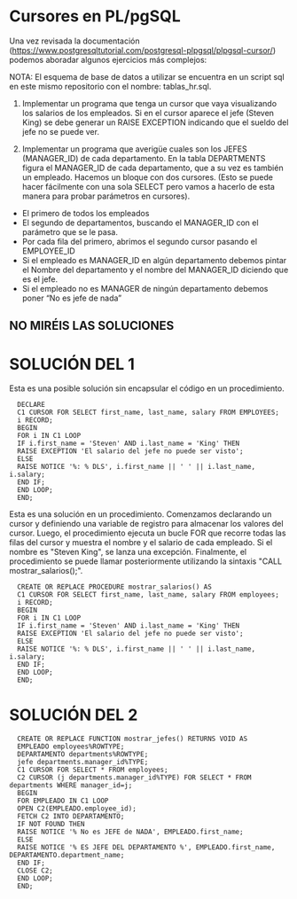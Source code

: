 # Cursores en PL/pgSQL

Una vez revisada la documentación (https://www.postgresqltutorial.com/postgresql-plpgsql/plpgsql-cursor/) podemos aboradar algunos ejercicios más complejos:

NOTA: El esquema de base de datos a utilizar se encuentra en un script sql en este mismo repositorio con el nombre: tablas_hr.sql.

1. Implementar un programa que tenga un cursor que vaya visualizando los salarios de los empleados. Si en el cursor aparece el jefe (Steven King) se debe generar un RAISE EXCEPTION indicando que el sueldo del jefe no se puede ver.

2. Implementar un programa  que averigüe cuales son los JEFES (MANAGER_ID) de cada departamento. En la tabla DEPARTMENTS figura el MANAGER_ID de cada
departamento, que a su vez es también un empleado. Hacemos un bloque con dos cursores. (Esto se puede hacer fácilmente con una sola SELECT pero vamos
a hacerlo de esta manera para probar parámetros en cursores). 

* El primero de todos los empleados
* El segundo de departamentos, buscando el MANAGER_ID con el parámetro que se le pasa.
* Por cada fila del primero, abrimos el segundo cursor pasando el EMPLOYEE_ID
* Si el empleado es MANAGER_ID en algún departamento debemos pintar el Nombre del departamento y el nombre del MANAGER_ID diciendo que es el jefe.
* Si el empleado no es MANAGER de ningún departamento debemos poner “No es jefe de nada”

## NO MIRÉIS LAS SOLUCIONES

# SOLUCIÓN DEL 1

Esta es una posible solución sin encapsular el código en un procedimiento.

      DECLARE
      C1 CURSOR FOR SELECT first_name, last_name, salary FROM EMPLOYEES;
      i RECORD;
      BEGIN
      FOR i IN C1 LOOP
      IF i.first_name = 'Steven' AND i.last_name = 'King' THEN
      RAISE EXCEPTION 'El salario del jefe no puede ser visto';
      ELSE
      RAISE NOTICE '%: % DLS', i.first_name || ' ' || i.last_name, i.salary;
      END IF;
      END LOOP;
      END;

Esta es una solución en un procedimiento. Comenzamos declarando un cursor y definiendo una variable de registro para almacenar los valores del cursor. Luego, el procedimiento ejecuta un bucle FOR que recorre todas las filas del cursor y muestra el nombre y el salario de cada empleado. Si el nombre es "Steven King", se lanza una excepción. Finalmente, el procedimiento se puede llamar posteriormente utilizando la sintaxis "CALL mostrar_salarios();".

      CREATE OR REPLACE PROCEDURE mostrar_salarios() AS
      C1 CURSOR FOR SELECT first_name, last_name, salary FROM employees;
      i RECORD;
      BEGIN
      FOR i IN C1 LOOP
      IF i.first_name = 'Steven' AND i.last_name = 'King' THEN
      RAISE EXCEPTION 'El salario del jefe no puede ser visto';
      ELSE
      RAISE NOTICE '%: % DLS', i.first_name || ' ' || i.last_name, i.salary;
      END IF;
      END LOOP;
      END;


# SOLUCIÓN DEL 2

      CREATE OR REPLACE FUNCTION mostrar_jefes() RETURNS VOID AS
      EMPLEADO employees%ROWTYPE;
      DEPARTAMENTO departments%ROWTYPE;
      jefe departments.manager_id%TYPE;
      C1 CURSOR FOR SELECT * FROM employees;
      C2 CURSOR (j departments.manager_id%TYPE) FOR SELECT * FROM departments WHERE manager_id=j;
      BEGIN
      FOR EMPLEADO IN C1 LOOP
      OPEN C2(EMPLEADO.employee_id);
      FETCH C2 INTO DEPARTAMENTO;
      IF NOT FOUND THEN
      RAISE NOTICE '% No es JEFE de NADA', EMPLEADO.first_name;
      ELSE
      RAISE NOTICE '% ES JEFE DEL DEPARTAMENTO %', EMPLEADO.first_name, DEPARTAMENTO.department_name;
      END IF;
      CLOSE C2;
      END LOOP;
      END;














